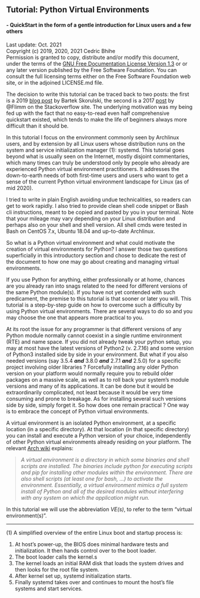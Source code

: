 ## Tutorial: Python Virtual Environments
#### - QuickStart in the form of a gentle introduction for Linux users and a few others

Last update: Oct. 2021<BR>
Copyright (c) 2019, 2020, 2021 Cedric Bhihe<BR>
Permission is granted to copy, distribute and/or modify this document,
under the terms of the [GNU Free Documentation License Version 1.3](https://www.gnu.org/licenses/fdl-1.3.txt) or
or any later version published by the Free Software Foundation. You can
consult the full licensing terms either on the Free Software Foundation
web site, or in the adjoined LICENSE.md file.



The decision to write this tutorial can be traced back to two posts: the first is
a 2019 [blog post](https://bartek-blog.github.io/python/2018/08/18/Pyenv-and-VirtualEnvs.html) by Bartek
Skorulski, the second is a 2017 [post](https://stackoverflow.com/a/41573588/4906636) by @Flimm on the Stackoverflow site.
The underlying motivation was my being fed up with the fact that no easy-to-read
even half comprehensive quickstart existed, which tends to make the life of
beginners always more difficult than it should be.

In this tutorial I focus on the environment commonly seen by Archlinux users,
and by extension by all Linux users whose distribution runs on the system and
service initialization manager (1): systemd. This tutorial goes beyond what is
usually seen on the Internet, mostly disjoint commentaries, which many times
can truly be understood only by people who already are experienced Python
virtual environment practitioners. It addresses the down-to-earth needs of both
first-time users and users who want to get a sense of the current Python virtual
environment landscape for Linux (as of mid 2020).

I tried to write in plain English avoiding undue technicalities, so readers can
get to work rapidly. I also tried to provide clean shell code snippet or Bash cli
instructions, meant to be copied and pasted by you in your terminal. Note that
your mileage may vary depending on your Linux distribution and perhaps also on
your shell and shell version. All shell cmds were tested in Bash on CentOS 7.x,
Ubuntu 18.04 and up-to-date Archlinux.

So what is a Python virtual environment and what could motivate the creation of
virtual environments for Python? I answer those two questions superficially in
this introductory section and chose to dedicate the rest of the document to how
one may go about creating and managing virtual environments.

If you use Python for anything, either professionally or at home, chances are
you already ran into snags related to the need for different versions of the same
Python module(s). If you have not yet contended with such predicament, the
premise to this tutorial is that sooner or later you will. This tutorial is a
step-by-step guide on how to overcome such a difficulty by using Python virtual
environments. There are several ways to do so and you may choose the one that
appears more practical to you.

At its root the issue for any programmer is that different versions of any
Python module normally cannot coexist in a single runtime environment (RTE)
and name space. If you did not already tweak your python setup, you may at most
have the latest versions of Python2 (v. 2.7.16) and some version of Python3
installed side by side in your environment. But what if you also needed versions
(say 3.5.4 ***and*** 3.8.0 ***and*** 2.7.1 ***and*** 2.5.0) for a specific project
involving older libraries ?  Forcefully installing any older Python version on
your platform would normally require you to rebuild older packages on a massive
scale, as well as to roll back your system’s module versions and many of its
applications. It can be done but it would be extraordinarily complicated, not
least because it would be very time consuming and prone to breakage. As for
installing several such versions side by side, simply forget it. So how does one
remain practical ? One way is to embrace the concept of Python virtual environments.

A virtual environment is an isolated Python environment, at a specific location (in
a specific directory).  At that location (in that specific directory) you can
install and execute a Python version of your choice, independently of other Python
virtual environments already residing on your platform. The relevant [Arch wiki](https://wiki.archlinux.org/title/Python/Virtual\_environment) explains:<BR>
>  *A virtual environment is a directory in which some binaries and shell scripts
>  are installed. The binaries include python for executing scripts and pip for
>  installing other modules within the environment. There are also shell scripts
>  (at least one for bash, ...) to activate the environment. Essentially, a virtual
>  environment mimics a full system install of Python and all of the desired modules
>  without interfering with any system on which the application might run.*

In this tutorial we will use the abbreviation _VE(s)_, to refer to the term
“virtual environment(s)”.

__________________________________
(1) A simplified overview of the entire Linux boot and startup process is:
1. At host’s power-up, the BIOS does minimal hardware tests and initialization.
      It then hands control over to the boot loader.
2. The boot loader calls the kernel.s
3. The kernel loads an initial RAM disk that loads the system drives and
      then looks for the root file system.
4. After kernel set up, systemd initialization starts.
5. Finally systemd takes over and continues to mount the host’s file systems
      and start services.
